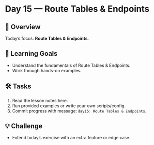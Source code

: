 # Day 15 — Route Tables & Endpoints

## 📖 Overview
Today’s focus: **Route Tables & Endpoints**.

## 🎯 Learning Goals
- Understand the fundamentals of Route Tables & Endpoints.
- Work through hands-on examples.

## 🛠️ Tasks
1. Read the lesson notes here.
2. Run provided examples or write your own scripts/config.
3. Commit progress with message: `day15: Route Tables & Endpoints`.

## 💡 Challenge
- Extend today’s exercise with an extra feature or edge case.
